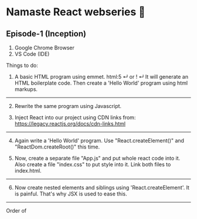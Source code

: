 # Namaste React webseries  🚀

## Episode-1 (Inception)



 1. Google Chrome Browser
 2. VS Code (IDE)


Things to do:

1.  A basic HTML program using emmet.
    html:5 ↵ or ! ↵
    It will generate an HTML boilerplate code.
    Then create a 'Hello World' program using html markups.

--------------------------------------------------------------------------------------------------------------------------

 2. Rewrite the same program using Javascript.
 
 3. Inject React into our project using CDN links from:
     https://legacy.reactjs.org/docs/cdn-links.html

--------------------------------------------------------------------------------------------------------------------------
 4. Again write a 'Hello World' program. Use "React.createElement()" and "ReactDom.createRoot()" this time.

 5. Now, create a separate file "App.js" and put whole react code into it. Also create a file "index.css" to put style    into it. Link both files to index.html.

--------------------------------------------------------------------------------------------------------------------------

6.  Now create nested elements and siblings using 'React.createElement'. 
    It is painful. That's why JSX is used to ease this.  

--------------------------------------------------------------------------------------------------------------------------
 Order of <script> files matters a lot. Improper sequence causes an error in loading the file. Place script file of CDN before 'App.js' file in sequence as 'react' must be loaded before executing the code.
 Always place 'App.js' file just before the closing </body> tag.

 When 'root.render();' executes, it will replace everything of the div having 'root' tag with react code.
 